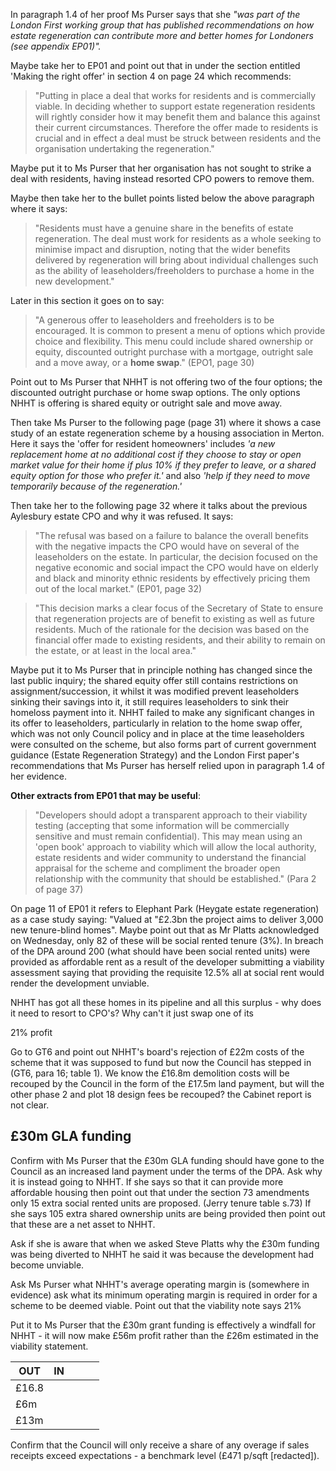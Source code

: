 In paragraph 1.4 of her proof Ms Purser says that she _"was part of the London First working group that has published recommendations on how estate regeneration can contribute more and better homes for Londoners (see appendix EP01)"._

Maybe take her to EP01 and point out that in under the section entitled 'Making the right offer' in section 4 on page 24 which recommends: 

> "Putting in place a deal that works for residents and is commercially viable. In deciding whether to support estate regeneration residents will rightly consider how it may benefit them and balance this against their current circumstances. Therefore the offer made to residents is crucial and in effect a deal must be struck between residents and the organisation undertaking the regeneration."

Maybe put it to Ms Purser that her organisation has not sought to strike a deal with residents, having instead resorted CPO powers to remove them.

Maybe then take her to the bullet points listed below the above paragraph where it says:

> "Residents must have a genuine share in the benefits of estate regeneration. The deal must work for residents as a whole seeking to minimise impact and disruption, noting that the wider benefits delivered by regeneration will bring about individual challenges such as the ability of leaseholders/freeholders to purchase a home in the new development."

Later in this section it goes on to say:

> "A generous offer to leaseholders and freeholders is to be encouraged. It is common to present a menu of options which provide choice and flexibility. This menu could include shared ownership or equity, discounted outright purchase with a mortgage, outright sale and a move away, or a __home swap__." (EPO1, page 30)

Point out to Ms Purser that NHHT is not offering two of the four options; the discounted outright purchase or home swap options. The only options NHHT is offering is shared equity or outright sale and move away.

Then take Ms Purser to the following page (page 31) where it shows a case study of an estate regeneration scheme by a housing association in Merton. Here it says the 'offer for resident homeowners' includes _'a new replacement home at no additional cost if they choose to stay or open market value for their home if plus 10% if they prefer to leave, or a shared equity option for those who prefer it.'_ and also _'help if they need to move temporarily because of the regeneration.'_

Then take her to the following page 32 where it talks about the previous Aylesbury estate CPO and why it was refused. It says:

> "The refusal was based on a failure to balance the overall benefits with the negative impacts the CPO would have on several of the leaseholders on the estate. In particular, the decision focused on the negative economic and social impact the CPO would have on elderly and black and minority ethnic residents by effectively pricing them out of the local market." (EP01, page 32)

> "This decision marks a clear focus of the Secretary of State to ensure that regeneration projects are of benefit to existing as well as future residents. Much of the rationale for the decision was based on the financial offer made to existing residents, and their ability to remain on the estate, or at least in the local area."

Maybe put it to Ms Purser that in principle nothing has changed since the last public inquiry; the shared equity offer still contains restrictions on assignment/succession, it whilst it was modified prevent leaseholders sinking their savings into it, it still requires leaseholders to sink their homeloss payment into it. NHHT failed to make any significant changes in its offer to leaseholders, particularly in relation to the home swap offer, which was not only Council policy and in place at the time leaseholders were consulted on the scheme, but also forms part of current government guidance (Estate Regeneration Strategy) and the London First paper's recommendations that Ms Purser has herself relied upon in paragraph 1.4 of her evidence. 

__Other extracts from EP01 that may be useful__:

> "Developers should adopt a transparent approach to their viability testing (accepting that some information will be commercially sensitive and must remain confidential). This may mean using an 'open book' approach to viability which will allow the local authority, estate residents and wider community to understand the financial appraisal for the scheme and compliment the broader open relationship with the community that should be established." (Para 2 of page 37)


On page 11 of EP01 it refers to Elephant Park (Heygate estate regeneration) as a case study saying: "Valued at "£2.3bn the project aims to deliver 3,000 new tenure-blind homes". Maybe point out that as Mr Platts acknowledged on Wednesday, only 82 of these will be social rented tenure (3%). In breach of the DPA around 200 (what should have been social rented units) were provided as affordable rent as a result of the developer submitting a viability assessment saying that providing the requisite 12.5% all at social rent would render the development unviable.




NHHT has got all these homes in its pipeline and all this surplus - why does it need to resort to CPO's?
Why can't it just swap one of its

21% profit

Go to GT6 and point out NHHT's board's rejection of £22m costs of the scheme that it was supposed to fund but now the Council has stepped in (GT6, para 16; table 1). We know the £16.8m demolition costs will be recouped by the Council in the form of the £17.5m land payment, but will the other phase 2 and plot 18 design fees be recouped? the Cabinet report is not clear.

## £30m GLA funding
Confirm with Ms Purser that the £30m GLA funding should have gone to the Council as an increased land payment under the terms of the DPA. Ask why it is instead going to NHHT. If she says so that it can provide more affordable housing then point out that under the section 73 amendments only 15 extra social rented units are proposed. (Jerry tenure table s.73)
If she says 105 extra shared ownership units are being provided then point out that these are a net asset to NHHT.

Ask if she is aware that when we asked Steve Platts why the £30m funding was being diverted to NHHT he said it was because the development had become unviable.

Ask Ms Purser what NHHT's average operating margin is (somewhere in evidence) ask what its minimum operating margin is required in order for a scheme to be deemed viable. Point out that the viability note says 21%

Put it to Ms Purser that the £30m grant funding is effectively a windfall for NHHT - it will now make £56m profit rather than the £26m estimated in the viability statement.

| OUT | IN  |   |   |   |
|---|---|---|---|---|
| £16.8 |   |   |   |   |
|  £6m  |   |   |   |   |
|  £13m |   |   |   |   |

Confirm that the Council will only receive a share of any overage if sales receipts exceed expectations - a benchmark level (£471 p/sqft [redacted]).


